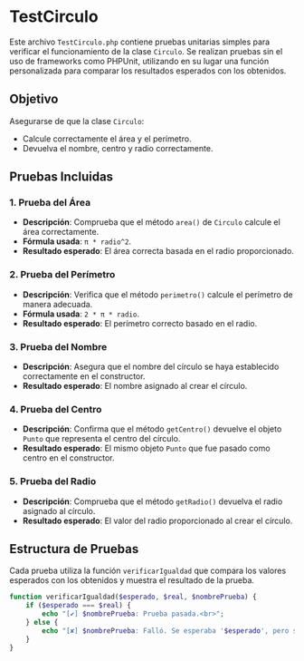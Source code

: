 # TestCirculo

Este archivo `TestCirculo.php` contiene pruebas unitarias simples para verificar el funcionamiento de la clase `Circulo`. Se realizan pruebas sin el uso de frameworks como PHPUnit, utilizando en su lugar una función personalizada para comparar los resultados esperados con los obtenidos.

## Objetivo

Asegurarse de que la clase `Circulo`:
- Calcule correctamente el área y el perímetro.
- Devuelva el nombre, centro y radio correctamente.
  
## Pruebas Incluidas

### 1. Prueba del Área
- **Descripción**: Comprueba que el método `area()` de `Circulo` calcule el área correctamente.
- **Fórmula usada**: `π * radio^2`.
- **Resultado esperado**: El área correcta basada en el radio proporcionado.

### 2. Prueba del Perímetro
- **Descripción**: Verifica que el método `perimetro()` calcule el perímetro de manera adecuada.
- **Fórmula usada**: `2 * π * radio`.
- **Resultado esperado**: El perímetro correcto basado en el radio.

### 3. Prueba del Nombre
- **Descripción**: Asegura que el nombre del círculo se haya establecido correctamente en el constructor.
- **Resultado esperado**: El nombre asignado al crear el círculo.

### 4. Prueba del Centro
- **Descripción**: Confirma que el método `getCentro()` devuelve el objeto `Punto` que representa el centro del círculo.
- **Resultado esperado**: El mismo objeto `Punto` que fue pasado como centro en el constructor.

### 5. Prueba del Radio
- **Descripción**: Comprueba que el método `getRadio()` devuelva el radio asignado al círculo.
- **Resultado esperado**: El valor del radio proporcionado al crear el círculo.

## Estructura de Pruebas

Cada prueba utiliza la función `verificarIgualdad` que compara los valores esperados con los obtenidos y muestra el resultado de la prueba.

```php
function verificarIgualdad($esperado, $real, $nombrePrueba) {
    if ($esperado === $real) {
        echo "[✔] $nombrePrueba: Prueba pasada.<br>";
    } else {
        echo "[✘] $nombrePrueba: Falló. Se esperaba '$esperado', pero se obtuvo '$real'<br>";
    }
}
